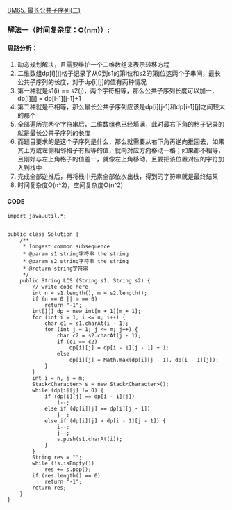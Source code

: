 [BM65. 最长公共子序列(二)](https://www.nowcoder.com/practice/6d29638c85bb4ffd80c020fe244baf11?tpId=295&tqId=991075&ru=/exam/oj&qru=/ta/format-top101/question-ranking&sourceUrl=%2Fexam%2Foj%3Fpage%3D1%26tab%3D%25E7%25AE%2597%25E6%25B3%2595%25E7%25AF%2587%26topicId%3D295)
### 解法一（时间复杂度：O(nm)）:
#### 思路分析：
1. 动态规划解决，且需要维护一个二维数组来表示转移方程
2. 二维数组dp[i][j]格子记录了从0到s1的第i位和s2的第j位这两个子串间，最长公共子序列的长度，对于dp[i][j]的值有两种情况
3. 第一种就是s1(i) == s2(j)，两个字符相等，那么公共子序列长度可以加一，dp[i][j] = dp[i-1][j-1]+1
4. 第二种就是不相等，那么最长公共子序列应该是dp[i][j-1]和dp[i-1][j]之间较大的那个
5. 全部遍历完两个字符串后，二维数组也已经填满，此时最右下角的格子记录的就是最长公共子序列的长度
6. 而题目要求的是这个子序列是什么，那么就需要从右下角再逆向推回去，如果其上方或左侧相邻格子有相等的值，就向对应方向移动一格；如果都不相等，且刚好与左上角格子的值差一，就像左上角移动，且要把该位置对应的字符加入到栈中
7. 完成全部逆推后，再将栈中元素全部依次出栈，得到的字符串就是最终结果
8. 时间复杂度O(n^2)，空间复杂度O(n^2)
#### CODE
```
import java.util.*;


public class Solution {
    /**
     * longest common subsequence
     * @param s1 string字符串 the string
     * @param s2 string字符串 the string
     * @return string字符串
     */
    public String LCS (String s1, String s2) {
        // write code here
        int n = s1.length(), m = s2.length();
        if (n == 0 || m == 0)
            return "-1";
        int[][] dp = new int[n + 1][m + 1];
        for (int i = 1; i <= n; i++) {
            char c1 = s1.charAt(i - 1);
            for (int j = 1; j <= m; j++) {
                char c2 = s2.charAt(j - 1);
                if (c1 == c2)
                    dp[i][j] = dp[i - 1][j - 1] + 1;
                else
                    dp[i][j] = Math.max(dp[i][j - 1], dp[i - 1][j]);
            }
        }
        int i = n, j = m;
        Stack<Character> s = new Stack<Character>();
        while (dp[i][j] != 0) {
            if (dp[i][j] == dp[i - 1][j])
                i--;
            else if (dp[i][j] == dp[i][j - 1])
                j--;
            else if (dp[i][j] > dp[i - 1][j - 1]) {
                i--;
                j--;
                s.push(s1.charAt(i));
            }
        }
        String res = "";
        while (!s.isEmpty())
            res += s.pop();
        if (res.length() == 0)
            return "-1";
        return res;
    }
}
```
